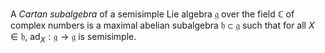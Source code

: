A *Cartan subalgebra* of a semisimple Lie algebra $\mathfrak{g}$ over the field $\mathbb{C}$ of complex numbers is a maximal abelian subalgebra $\mathfrak{h} \subset \mathfrak{g}$ such that for all $X \in \mathfrak{h}$, $\mathrm{ad}_{X}: \mathfrak{g} \to \mathfrak{g}$ is semisimple.
